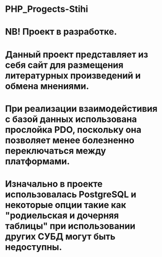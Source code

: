 # PHP_Progects-Stihi
# NB! Проект в разработке.
# Данный проект представляет из себя сайт для размещения литературных произведений и обмена мнениями. 
# При реализации взаимодейстивия с базой данных использована прослойка PDO, поскольку она позволяет менее болезненно переключаться между платформами.
# Изначально в проекте использовалась PostgreSQL и некоторые опции такие как "родиельская и дочерняя таблицы" при использовании других СУБД могут быть недоступны.
